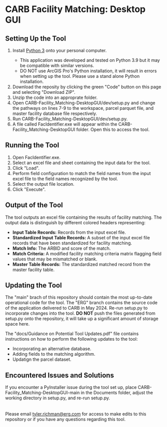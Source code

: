 # CARB Facility Matching: Desktop GUI
 
## Setting Up the Tool
<ol>
 <li>Install <a href="https://www.python.org/downloads/">Python 3</a> onto your personal computer.</li>
 <ul>
  <li>This application was developed and tested on Python 3.9 but it may be compatible with similar versions.</li>
  <li>DO NOT use ArcGIS Pro's Python installation, it will result in errors when setting up the tool. Please use a stand alone Python installation.</li>
 </ul>
 <li>Download the reposity by clicking the green "Code" button on this page and selecting "Download ZIP".</li>
 <li>Unzip the code into an approprate folder.</li>
 <li>Open CARB-Facility_Matching-DesktopGUI/dev/setup.py and change the pathways on lines 7-9 to the workspace, parcel parquet file, and master facility database file respectively.</li>
 <li>Run CARB-Facility_Matching-DesktopGUI/dev/setup.py.</li>
 <li>A file called FacIdentifier.exe will appear within the CARB-Facility_Matching-DesktopGUI folder. Open this to access the tool.</li>
</ol>

## Running the Tool
<ol>
 <li>Open FacIdentifier.exe.</li>
 <li>Select an excel file and sheet containing the input data for the tool.</li>
 <li>Click "Load".</li>
 <li>Perform field configuration to match the field names from the input excel file to the field names recognized by the tool.</li>
 <li>Select the output file location.</li>
 <li>Click "Execute".</li>
</ol>

## Output of the Tool
The tool outputs an excel file containing the results of facility matching. The output data is distinguish by different colored headers representing:
<ul>
 <li><b>Input Table Records:</b> Records from the input excel file.</li>
 <li><b>Standardized Input Table Records:</b> A subset of the input excel file records that have been standardized for facility matching.</li>
 <li><b>Match Info:</b> The ARBID and score of the match.</li>
 <li><b>Match Criteria:</b> A modified facility matching criteria matrix flagging field values that may be mismatched or blank.</li>
 <li><b>Master Table Records:</b> The standardized matched record from the master facility table.</li>
</ul>

## Updating the Tool
The "main" brach of this repository should contain the most up-to-date operational code for the tool. The "ERG" branch contains the source code of the application delivered to CARB in May 2024. Re-run setup.py to incorporate changes into the tool. <b>DO NOT</b> push the files generated from setup.py onto the repository, it will take up a significant amount of storage space here.

The "docs/Guidance on Potential Tool Updates.pdf" file contains instructions on how to perform the following updates to the tool:
<ul>
 <li>Incorporating an alternative database.</li>
 <li>Adding fields to the matching algorithm.</li>
 <li>Updatign the parcel dataset.</li>
</ul>

## Encountered Issues and Solutions
If you encounter a PyInstaller issue during the tool set up, place CARB-Facility_Matching-DesktopGUI-main in the Documents folder, adjust the working directory in setup.py, and re-run setup.py.
<br><br><br>
Please email tyler.richman@erg.com for access to make edits to this repository or if you have any questions regarding this tool.
